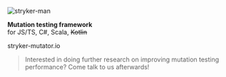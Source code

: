 <!-- .slide: data-corporate-style="fancy3" data-background-gradient="linear-gradient(90deg, rgba(232,75,57,1) 50%, rgba(0,56,101,1) 50%)" style="color: white" -->

<div class="r-hstack items-equal" style="gap: 5em">

<div>

![stryker-man](img/stryker-man.svg) <!-- .element: width="80%" -->

**Mutation testing framework**\
for JS/TS, C#, Scala, ~~Kotlin~~

stryker-mutator.io

</div>
<div>

> Interested in doing further research on improving mutation testing performance? Come talk to us afterwards!

</div>
</div>
